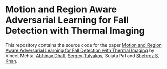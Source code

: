 # Motion and Region Aware Adversarial Learning for Fall Detection with Thermal Imaging

This repository contains the source code for the paper [Motion and Region Aware Adversarial Learning for Fall Detection with Thermal Imaging](https://arxiv.org/abs/2004.08352) by Vineet Mehta, [Abhinav Dhall](https://research.monash.edu/en/persons/abhinav-dhall), [Sergey Tulyakov](http://stulyakov.com), Sujata Pal and [Shehroz S. Khan](http://individual.utoronto.ca/shehroz/).
